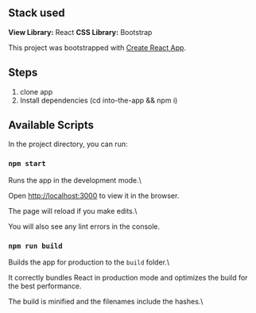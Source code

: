 ## Stack used
**View Library:** React
**CSS Library:** Bootstrap
  
This project was bootstrapped with [Create React App](https://github.com/facebook/create-react-app).


## Steps
1. clone app
2. Install dependencies (cd into-the-app && npm i) 

## Available Scripts

  

In the project directory, you can run:

  

### `npm start`

  

Runs the app in the development mode.\

Open [http://localhost:3000](http://localhost:3000) to view it in the browser.

  

The page will reload if you make edits.\

You will also see any lint errors in the console.

  
  

### `npm run build`

  

Builds the app for production to the `build` folder.\

It correctly bundles React in production mode and optimizes the build for the best performance.

  

The build is minified and the filenames include the hashes.\